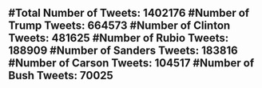 #Total Number of Tweets: 1402176 
#Number of Trump Tweets: 664573
#Number of Clinton Tweets: 481625
#Number of Rubio Tweets: 188909
#Number of Sanders Tweets: 183816
#Number of Carson Tweets: 104517
#Number of Bush Tweets: 70025
---
